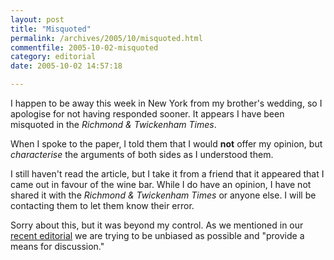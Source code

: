 ```yaml
---
layout: post
title: "Misquoted"
permalink: /archives/2005/10/misquoted.html
commentfile: 2005-10-02-misquoted
category: editorial
date: 2005-10-02 14:57:18

---
```


I happen to be away this week in New York from my brother's wedding, so I apologise for not having responded sooner. It appears I have been misquoted in the *Richmond & Twickenham Times*.

When I spoke to the paper, I told them that I would **not** offer my opinion, but *characterise* the arguments of both sides as I understood them.

I still haven't read the article, but I take it from a friend that it appeared that I came out in favour of the wine bar. While I do have an opinion, I have not shared it with the *Richmond & Twickenham Times* or anyone else. I will be contacting them to let them know their error.

Sorry about this, but it was beyond my control. As we mentioned in our [recent editorial](/archives/2005/09/message_from_th.html) we are trying to be unbiased as possible and "provide a means for discussion."
